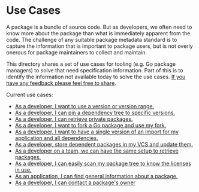 # Use Cases

A package is a bundle of source code. But as developers, we often need
to know more about the package than what is immediately apparent from
the code. The challenge of any suitable package metadata standard is to
capture the information that is important to package users, but is not
overly onerous for package maintainers to collect and maintain.

This directory shares a set of use cases for tooling (e.g. Go package managers)
to solve that need specification information. Part of this is to identify the
information not available today to solve the use cases. [If you have any feedback
please feel free to share](https://github.com/mattfarina/pkg/issues).

Current use cases:

* [As a developer, I want to use a version or version range.](use_specific_version.md)
* [As a developer, I can pin a dependency tree to specific versions.](lock_version.md)
* [As a developer, I can retrieve private packages.](work_with_private_packages.md)
* [As a developer, I want to fork a Go package and use my fork.](working_with_forks.md)
* [As a developer, I want to have a single version of an import for my application and all dependencies.](single_import.md)
* [As a developer, store dependent packages in my VCS and update them.](managed_vendored_dependencies.md)
* [As a developer on a team, we can have the same setup to retrieve packages.](consistent_team_setup_with_private.md)
* [As a developer, I can easily scan my package tree to know the licenses in use.](license_scan.md)
* [As an application, I can find general information about a package.](application_information.md)
* [As a developer, I can contact a package's owner](contact_owners.md)
